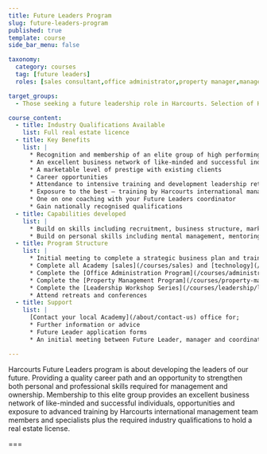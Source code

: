 ```yaml
---
title: Future Leaders Program
slug: future-leaders-program
published: true
template: course
side_bar_menu: false

taxonomy:
  category: courses
  tag: [future leaders]
  roles: [sales consultant,office administrator,property manager,manager]

target_groups:
  - Those seeking a future leadership role in Harcourts. Selection of Harcourts Future Leaders is not based on age, gender nor time with the organisation but rather on potential to lead our people The Harcourts Way.

course_content:
  - title: Industry Qualifications Available
    list: Full real estate licence
  - title: Key Benefits
    list: |
      * Recognition and membership of an elite group of high performing individuals
      * An excellent business network of like-minded and successful individuals
      * A marketable level of prestige with existing clients
      * Career opportunities
      * Attendance to intensive training and development leadership retreats
      * Exposure to the best – training by Harcourts international management team members
      * One on one coaching with your Future Leaders coordinator
      * Gain nationally recognised qualifications
  - title: Capabilities developed
    list: |
      * Build on skills including recruitment, business structure, marketing, technology and financial management
      * Build on personal skills including mental management, mentoring, coaching and motivating others
  - title: Program Structure
    list: |
      * Initial meeting to complete a strategic business plan and training schedule
      * Complete all Academy [sales](/courses/sales) and [technology](/courses/technology) programs
      * Complete the [Office Administration Program](/courses/administration/office-administrator)
      * Complete the [Property Management Program](/courses/property-management/property-management-program)
      * Complete the [Leadership Workshop Series](/courses/leadership/leadership-workshops) – all units
      * Attend retreats and conferences
  - title: Support
    list: |
      [Contact your local Academy](/about/contact-us) office for;
      * Further information or advice
      * Future Leader application forms
      * An initial meeting between Future Leader, manager and coordinator to customize your program and to schedule training attendance

---
```


Harcourts Future Leaders program is about developing the leaders of our future. Providing a quality career path and an opportunity to strengthen both personal and professional skills required for management and ownership. Membership to this elite group provides an excellent business network of like-minded and successful individuals, opportunities and exposure to advanced training by Harcourts international management team members and specialists plus the required industry qualifications to hold a real estate license.

===
